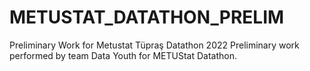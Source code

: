 # METUSTAT_DATATHON_PRELIM
Preliminary Work for Metustat Tüpraş Datathon 2022
Preliminary work performed by team Data Youth for METUStat Datathon.
